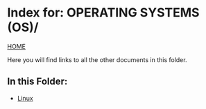# Index for: OPERATING SYSTEMS (OS)/

[HOME](../README.md)

Here you will find links to all the other documents in this folder.

## In this Folder:

- [Linux](/os/linux.md)